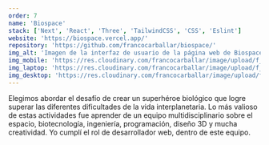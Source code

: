 ```yaml
---
order: 7
name: 'Biospace'
stack: ['Next', 'React', 'Three', 'TailwindCSS', 'CSS', 'Eslint']
website: 'https://biospace.vercel.app/'
repository: 'https://github.com/francocarballar/biospace/'
img_alt: 'Imagen de la interfaz de usuario de la página web de Biospace'
img_mobile: 'https://res.cloudinary.com/francocarballar/image/upload/f_auto,q_auto/v1/portfolio/projects/biospace/vyfynkvzrv0k3wtpu7du'
img_laptop: 'https://res.cloudinary.com/francocarballar/image/upload/f_auto,q_auto/v1/portfolio/projects/biospace/w8qhhevpfni1eaapdrkj'
img_desktop: 'https://res.cloudinary.com/francocarballar/image/upload/f_auto,q_auto/v1/portfolio/projects/biospace/nardx4f7psxhaylnt6vs'
---
```


Elegimos abordar el desafío de crear un superhéroe biológico que logre superar las diferentes dificultades de la vida interplanetaria. Lo más valioso de estas actividades fue aprender de un equipo multidisciplinario sobre el espacio, biotecnología, ingeniería, programación, diseño 3D y mucha creatividad. Yo cumplí el rol de desarrollador web, dentro de este equipo.
